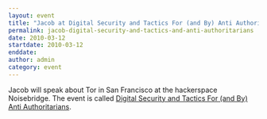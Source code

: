```yaml
---
layout: event
title: "Jacob at Digital Security and Tactics For (and By) Anti Authoritarians"
permalink: jacob-digital-security-and-tactics-and-anti-authoritarians
date: 2010-03-12
startdate: 2010-03-12
enddate: 
author: admin
category: event
---
```


Jacob will speak about Tor in San Francisco at the hackerspace Noisebridge. The event is called [Digital Security and Tactics For (and By) Anti Authoritarians](https://www.noisebridge.net/wiki/Digital_Security_and_Tactics_For_(and_By)_Anti_Authoritarians).

